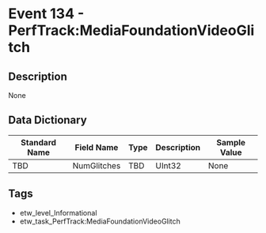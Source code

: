 # Event 134 - PerfTrack:MediaFoundationVideoGlitch

## Description
None

## Data Dictionary
|Standard Name|Field Name|Type|Description|Sample Value|
|---|---|---|---|---|
|TBD|NumGlitches|TBD|UInt32|None|None|

## Tags
* etw_level_Informational
* etw_task_PerfTrack:MediaFoundationVideoGlitch